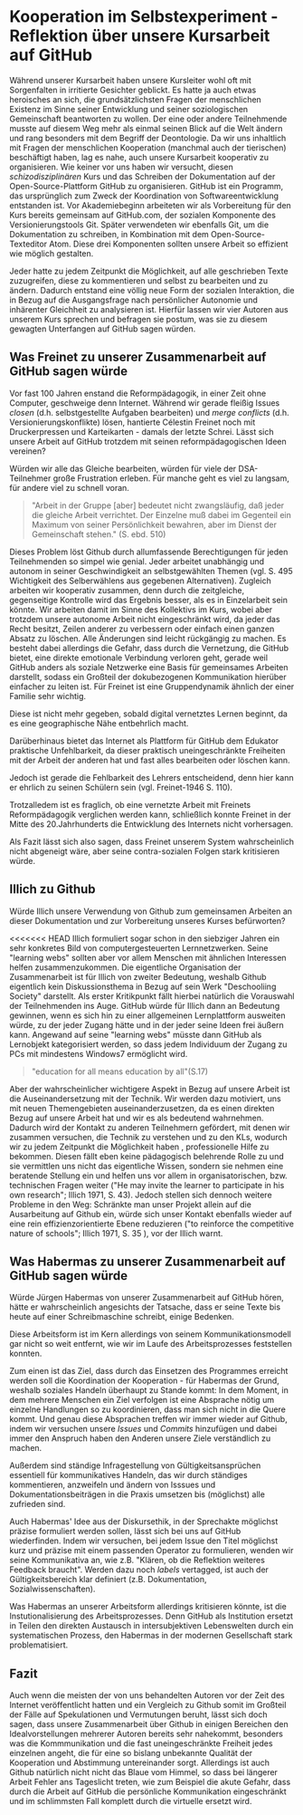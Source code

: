 # Kooperation im Selbstexperiment - Reflektion über unsere Kursarbeit auf GitHub

Während unserer Kursarbeit haben unsere Kursleiter wohl oft mit Sorgenfalten in irritierte Gesichter geblickt.
Es hatte ja auch etwas heroisches an sich, die grundsätzlichsten Fragen der menschlichen Existenz im Sinne seiner Entwicklung und seiner soziologischen Gemeinschaft beantworten zu wollen.
Der eine oder andere Teilnehmende musste auf diesem Weg mehr als einmal seinen Blick auf die Welt ändern und rang besonders mit dem Begriff der Deontologie.
Da wir uns inhaltlich mit Fragen der menschlichen Kooperation (manchmal auch der tierischen) beschäftigt haben, lag es nahe, auch unsere Kursarbeit kooperativ zu organisieren.
Wie keiner vor uns haben wir versucht, diesen *schizodisziplinären* Kurs und das Schreiben der Dokumentation auf der Open-Source-Plattform GitHub zu organisieren.
GitHub ist ein Programm, das ursprünglich zum Zweck der Koordination von Softwareentwicklung entstanden ist.
Vor Akademiebeginn arbeiteten wir als Vorbereitung für den Kurs bereits gemeinsam auf GitHub.com, der sozialen Komponente des Versionierungstools Git.
Später verwendeten wir ebenfalls Git, um die Dokumentation zu schreiben, in Kombination mit dem Open-Source-Texteditor Atom.
Diese drei Komponenten sollten unsere Arbeit so effizient wie möglich gestalten.

Jeder hatte zu jedem Zeitpunkt die Möglichkeit, auf alle geschrieben Texte zuzugreifen, diese zu kommentieren und selbst zu bearbeiten und zu ändern.
Dadurch entstand eine völlig neue Form der sozialen Interaktion, die in Bezug auf die Ausgangsfrage nach persönlicher Autonomie und inhärenter Gleichheit zu analysieren ist.
Hierfür lassen wir vier Autoren aus unserem Kurs sprechen und befragen sie postum, was sie zu diesem gewagten Unterfangen auf GitHub sagen würden.


## Was Freinet zu unserer Zusammenarbeit auf GitHub sagen würde

Vor fast 100 Jahren enstand die Reformpädagogik, in einer Zeit ohne Computer, geschweige denn Internet.
Während wir gerade fleißig Issues *closen* (d.h. selbstgestellte Aufgaben bearbeiten) und *merge conflicts* (d.h. Versionierungskonflikte) lösen, hantierte Célestin Freinet noch mit Druckerpressen und Karteikarten - damals der letzte Schrei.
Lässt sich unsere Arbeit auf GitHub trotzdem mit seinen reformpädagogischen Ideen vereinen?

Würden wir alle das Gleiche bearbeiten, würden für viele der DSA-Teilnehmer große Frustration erleben.
Für manche geht es viel zu langsam, für andere viel zu schnell voran.
>"Arbeit in der Gruppe [aber] bedeutet nicht zwangsläufig, daß jeder die gleiche Arbeit verrichtet. Der Einzelne muß dabei im Gegenteil ein Maximum von seiner Persönlichkeit bewahren, aber im Dienst der Gemeinschaft stehen." (S. ebd. 510)

Dieses Problem löst Github durch allumfassende Berechtigungen für jeden Teilnehmenden so simpel wie genial.
Jeder arbeitet unabhängig und autonom in seiner Geschwindigkeit an selbstgewählten Themen (vgl. S. 495 Wichtigkeit des Selberwählens aus gegebenen Alternativen).
Zugleich arbeiten wir kooperativ zusammen, denn durch die zeitgleiche, gegenseitige Kontrolle  wird das Ergebnis besser, als es in Einzelarbeit sein könnte.
Wir arbeiten damit im Sinne des Kollektivs im Kurs, wobei aber trotzdem unsere autonome Arbeit nicht eingeschränkt wird, da jeder das Recht besitzt, Zeilen anderer zu verbessern oder einfach einen ganzen Absatz zu löschen.
Alle Änderungen sind leicht rückgängig zu machen.
Es besteht dabei allerdings die Gefahr, dass durch die Vernetzung, die GitHub bietet, eine direkte emotionale Verbindung verloren geht, gerade weil GitHub anders als soziale Netzwerke eine Basis für gemeinsames Arbeiten darstellt, sodass ein Großteil der dokubezogenen Kommunikation hierüber einfacher zu leiten ist.
Für Freinet ist eine Gruppendynamik ähnlich der einer Familie sehr wichtig.

Diese ist nicht mehr gegeben, sobald digital vernetztes Lernen beginnt, da es eine geographische Nähe entbehrlich macht.

Darüberhinaus bietet das Internet als Plattform für GitHub dem Edukator praktische Unfehlbarkeit, da dieser praktisch uneingeschränkte Freiheiten mit der Arbeit der anderen hat und fast alles bearbeiten oder löschen kann.

Jedoch ist gerade die Fehlbarkeit des Lehrers entscheidend, denn hier kann er ehrlich zu seinen Schülern sein (vgl. Freinet-1946 S. 110).

Trotzalledem ist es fraglich, ob eine vernetzte Arbeit mit Freinets Reformpädagogik verglichen werden kann, schließlich konnte Freinet in der Mitte des 20.Jahrhunderts die Entwicklung des Internets nicht vorhersagen.

Als Fazit lässt sich also sagen, dass Freinet unserem System wahrscheinlich nicht abgeneigt wäre, aber seine contra-sozialen Folgen stark kritisieren würde.


## Illich zu Github

Würde Illich unsere Verwendung von Github zum gemeinsamen Arbeiten an dieser Dokumentation und zur Vorbereitung unseres Kurses befürworten?

<<<<<<< HEAD
Illich formuliert sogar schon in den siebziger Jahren ein sehr konkretes Bild von computergesteuerten Lernnetzwerken.
Seine "learning webs" sollten aber vor allem Menschen mit ähnlichen Interessen helfen zusammenzukommen.
Die eigentliche Organisation der Zusammenarbeit ist für Illich von zweiter Bedeutung, weshalb Github eigentlich kein Diskussionsthema in Bezug auf sein Werk "Deschooliing Society" darstellt.
Als erster Kritikpunkt fällt hierbei natürlich die Vorauswahl der Teilnehmenden ins Auge.
GitHub würde für Illich dann an Bedeutung gewinnen, wenn es sich hin zu einer allgemeinen Lernplattform ausweiten würde, zu der jeder Zugang hätte und in der jeder seine Ideen frei äußern kann.
Angewand auf seine "learning webs" müsste dann GitHub als Lernobjekt kategorisiert werden, so dass jedem Individuum der Zugang zu PCs mit mindestens Windows7 ermöglicht wird.
>"education for all means education by all"(S.17)

Aber der wahrscheinlicher wichtigere Aspekt in Bezug auf unsere Arbeit ist die Auseinandersetzung mit der Technik.
Wir werden dazu motiviert, uns mit neuen Themengebieten auseinanderzusetzen, da es einen direkten Bezug auf unsere Arbeit hat und wir es als bedeutend wahrnehmen.
Dadurch wird der Kontakt zu anderen Teilnehmern gefördert, mit denen wir zusammen versuchen, die Technik zu verstehen und zu den KLs, wodurch wir zu jedem Zeitpunkt die Möglichkeit haben , professionelle Hilfe zu bekommen. Diesen fällt eben keine pädagogisch belehrende Rolle zu und sie vermittlen uns nicht das eigentliche Wissen,
sondern sie nehmen eine beratende Stellung ein und helfen uns vor allem in organisatorischen, bzw. technischen Fragen weiter ("He may invite the learner to participate in his own research"; Illich 1971, S. 43).
Jedoch stellen sich dennoch weitere Probleme in den Weg:
Schränkte man unser Projekt allein auf die Ausarbeitung auf Github ein, würde sich unser Kontakt ebenfalls wieder auf eine rein effizienzorientierte Ebene reduzieren ("to reinforce the competitive nature of schools"; Illich 1971, S. 35 ), vor der Illich warnt.

## Was Habermas zu unserer Zusammenarbeit auf GitHub sagen würde

Würde Jürgen Habermas von unserer Zusammenarbeit auf GitHub hören, hätte er wahrscheinlich angesichts der Tatsache, dass er seine Texte bis heute auf einer Schreibmaschine schreibt, einige Bedenken.

Diese Arbeitsform ist im Kern allerdings von seinem Kommunikationsmodell gar nicht so weit entfernt, wie  wir im Laufe des Arbeitsprozesses feststellen konnten.

Zum einen ist das Ziel, dass durch das Einsetzen des Programmes erreicht werden soll die Koordination der Kooperation - für Habermas der Grund, weshalb soziales Handeln überhaupt zu Stande kommt:
In dem Moment, in dem mehrere Menschen ein Ziel verfolgen ist eine Absprache nötig um einzelne Handlungen so zu koordinieren, dass man sich nicht in die Quere kommt.
Und genau diese Absprachen treffen wir immer wieder auf Github, indem wir versuchen unsere *Issues* und *Commits* hinzufügen und dabei immer den Anspruch haben den Anderen unsere Ziele verständlich zu machen.

Außerdem sind ständige Infragestellung von Gültigkeitsansprüchen essentiell für kommunikatives Handeln, das wir durch ständiges kommentieren, anzweifeln und ändern von Isssues und Dokumentationsbeiträgen in die Praxis umsetzen bis (möglichst) alle zufrieden sind.

Auch Habermas' Idee aus der Diskursethik, in der Sprechakte möglichst präzise formuliert werden sollen, lässt sich bei uns auf GitHub wiederfinden.
Indem wir versuchen, bei jedem Issue den Titel möglichst kurz und präzise mit einem passenden Operator zu formulieren, wenden wir seine Kommunikativa an, wie z.B. "Klären, ob die Reflektion weiteres Feedback braucht".
Werden dazu noch *labels* vertagged, ist auch der Gültigkeitsbereich klar definiert (z.B. Dokumentation, Sozialwissenschaften).

Was Habermas an unserer Arbeitsform allerdings kritisieren könnte, ist die Instutionalisierung des Arbeitsprozesses.
Denn GitHub als Institution ersetzt in Teilen den direkten Austausch in intersubjektiven Lebenswelten durch ein systematischen Prozess, den Habermas in der modernen Gesellschaft stark problematisiert.


## Fazit

Auch wenn die meisten der von uns behandelten Autoren vor der Zeit des Internet veröffentlicht hatten und ein Vergleich zu Github somit im Großteil der Fälle auf Spekulationen und Vermutungen beruht, lässt sich doch sagen, dass unsere Zusammenarbeit über Github in einigen Bereichen den Idealvorstellungen mehrerer Autoren bereits sehr nahekommt, besonders was die Kommmunikation und die fast uneingeschränkte Freiheit jedes einzelnen angeht, die für eine so bislang unbekannte Qualität der Kooperation und Abstimmung untereinander sorgt.
Allerdings ist auch Github natürlich nicht nicht das Blaue vom Himmel, so dass bei längerer Arbeit Fehler ans Tageslicht treten, wie zum Beispiel die akute Gefahr, dass durch die Arbeit auf GitHub die persönliche Kommunikation eingeschränkt und im schlimmsten Fall komplett durch die virtuelle ersetzt wird.
